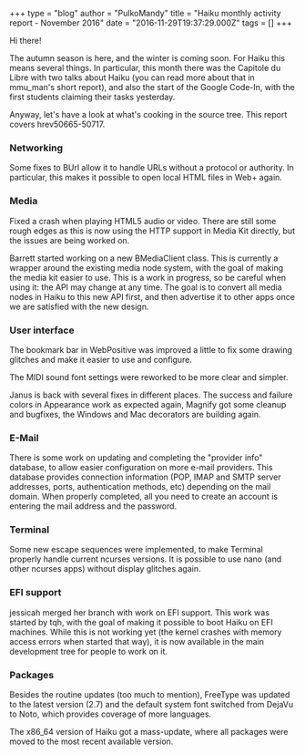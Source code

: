 +++
type = "blog"
author = "PulkoMandy"
title = "Haiku monthly activity report - November 2016"
date = "2016-11-29T19:37:29.000Z"
tags = []
+++

Hi there!

The autumn season is here, and the winter is coming soon. For Haiku this means
several things. In particular, this month there was the Capitole du Libre with
two talks about Haiku (you can read more about that in mmu_man's short report),
and also the start of the Google Code-In, with the first students claiming their
tasks yesterday.

Anyway, let's have a look at what's cooking in the source tree. This report covers
hrev50665-50717.
<!--break-->
<h3>Networking</h3>

Some fixes to BUrl allow it to handle URLs without a protocol or authority. In
particular, this makes it possible to open local HTML files in Web+ again.

<h3>Media</h3>

Fixed a crash when playing HTML5 audio or video. There are still some rough
edges as this is now using the HTTP support in Media Kit directly, but the issues
are being worked on.

Barrett started working on a new BMediaClient class. This is currently a wrapper
around the existing media node system, with the goal of making the media kit
easier to use. This is a work in progress, so be careful when using it: the API
may change at any time. The goal is to convert all media nodes in Haiku to this
new API first, and then advertise it to other apps once we are satisfied with
the new design.

<h3>User interface</h3>

The bookmark bar in WebPositive was improved a little to fix some drawing glitches
and make it easier to use and configure.

The MIDI sound font settings were reworked to be more clear and simpler.

Janus is back with several fixes in different places. The success and failure
colors in Appearance work as expected again, Magnify got some cleanup and bugfixes,
the Windows and Mac decorators are building again.

<h3>E-Mail</h3>

There is some work on updating and completing the "provider info" database, to
allow easier configuration on more e-mail providers. This database provides
connection information (POP, IMAP and SMTP server addresses, ports, authentication
methods, etc) depending on the mail domain. When properly completed, all you need
to create an account is entering the mail address and the password.

<h3>Terminal</h3>

Some new escape sequences were implemented, to make Terminal properly handle
current ncurses versions. It is possible to use nano (and other ncurses apps)
without display glitches again.

<h3>EFI support</h3>

jessicah merged her branch with work on EFI support. This work was started by
tqh, with the goal of making it possible to boot Haiku on EFI machines.
While this is not working yet (the kernel crashes with memory access errors when
started that way), it is now available in the main development tree for people
to work on it.

<h3>Packages</h3>

Besides the routine updates (too much to mention), FreeType was updated to the
latest version (2.7) and the default system font switched from DejaVu to Noto,
which provides coverage of more languages.

The x86_64 version of Haiku got a mass-update, where all packages were moved to
the most recent available version.